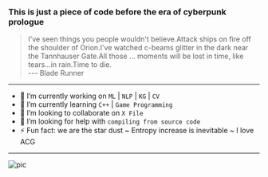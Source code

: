 ### This is just a piece of code before the era of cyberpunk prologue

> I've seen things you people wouldn't believe.Attack ships on fire off the shoulder of Orion.I've watched c-beams glitter in the dark near the Tannhauser Gate.All those ... moments will be lost in time, like tears...in rain.Time to die.    
--- Blade Runner

---

- 🔭 I’m currently working on `ML` | `NLP` | `KG` | `CV`
- 🌱 I’m currently learning `C++` | `Game Programming`
- 👯 I’m looking to collaborate on `X File`
- 🤔 I’m looking for help with `compiling from source code` 
- ⚡ Fun fact: we are the star dust ~ Entropy increase is inevitable ~ I love ACG

---

![pic](./bg.png)
